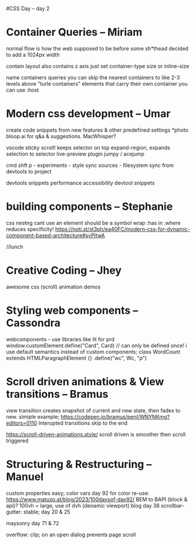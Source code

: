 #CSS Day – day 2

# Container Queries – Miriam
normal flow is how the web supposed to be before some sh*thead decided to add a 1024px width

contain layout also contains z axis
just set container-type size or inline-size

name containers queries you can skip the nearest containers to like 2-3 levels above
"turle containers" elements that carry their own container
you can use :host

# Modern css development – Umar
create code snippets from new features & other predefined settings *photo
bloop.ai for q&a & suggestions.
MacWhisper?

vscode sticky scroll! keeps selector on top
expand-region, expands selection to selector
live-preview plugin
 jumpy / acejump

cmd shft p - experiments - style sync
sources - filesystem sync from devtools to project

devtools snippets performance
accessibility devtool snippets


# building components – Stephanie

css nestng cant use an element should be a symbol
wrap :has in :where reduces specificity!
https://noti.st/st3ph/ea40FC/modern-css-for-dynamic-component-based-architecture#syPitwA


//lunch 

# Creative Coding – Jhey
awesome css (scroll) animation demos


# Styling web components – Cassondra
webcomponents - use libraries like lit for prd
window.customElement.define("Card", Card) // can only be defined once!
i
use default semantics instead of custom components;
class WordCount extends HTMLParagraphElement {}
.define("wc", Wc, "p")

# Scroll driven animations & View transitions – Bramus
view transition creates snapshot of current and new state, then fades to new.
simiple example; https://codepen.io/bramus/penI/WNYNKmg?editors=0110 
Interupted transitions skip to the end

https://scroll-driven-animations.style/
scroll driven is smoother then scroll triggered


# Structuring & Restructuring – Manuel
custom properties easy; color vars
day 92 for color re-use: https://www.matuzo.at/blog/2023/100daysof-day92/
BEM to BAPI (block & api)?
100vh = large, use of dvh (denamic viewport) blog day 38
scrollbar-gutter: stable; day 20 & 25

maysonry day 71 & 72

overflow: clip; on an open dialog prevents page scroll

